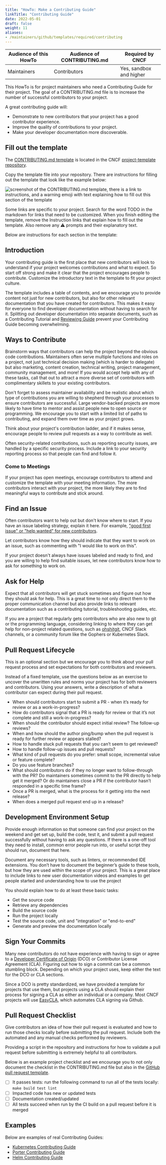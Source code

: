 ```yaml
---
title: "HowTo: Make a Contributing Guide"
linkTitle: "Contributing Guide"
date: 2022-05-01
draft: false
weight: 11
aliases:
- /maintainers/github/templates/required/contributing
---
```


| Audience of this HowTo | Audience of CONTRIBUTING.md | Required by CNCF      |
| ---------------------- | --------------------------- | --------------------- |
| Maintainers            | Contributors                | Yes, sandbox and higher |


This HowTo is for project maintainers who need a Contributing Guide for their project. The goal of a CONTRIBUTING.md file is to increase the number of successful contributors to your project. 

A great contributing guide will:

* Demonstrate to new contributors that your project has a good contributor experience.
* Improve the quality of contributions to your project.
* Make your developer documentation more discoverable.

## Fill out the template

The [CONTRIBUTING.md template](https://github.com/cncf/project-template/blob/main/CONTRIBUTING.md) is located in the CNCF [project-template repository](https://github.com/cncf/project-template).

Copy the template file into your repository.
There are instructions for filling out the template that look like the example below:

![screenshot of the CONTRIBUTING.md template, there is a link to instructions, and a warning emoji with text explaining how to fill out this section of the template](/maintainers/github/templates/sample-instructions.png)

Some links are specific to your project.
Search for the word TODO in the markdown for links that need to be customized.
When you finish editing the template, remove the Instruction links that explain how to fill out the template. Also remove any ⚠️ prompts and their explanatory text.

Below are instructions for each section in the template:

## Introduction

Your contributing guide is the first place that new contributors will look to understand if your project welcomes contributions and what to expect. So start off strong and make it clear that the project encourages people to contribute. Customize the introductory text in the template to fit your project culture.

The template includes a table of contents, and we encourage you to provide content not just for new contributors, but also for other relevant documentation that you have created for contributors. This makes it easy for everyone to find developer documentation without having to search for it. Splitting out developer documentation into separate documents, such as a Contributing Tutorial and [Reviewing Guide](../recommended/reviewing/) prevent your Contributing Guide becoming overwhelming.

## Ways to Contribute

Brainstorm ways that contributors can help the project beyond the obvious code contributions. Maintainers often serve multiple functions and roles on a project, not just technical decision making (which is harder to delegate) but also marketing, content creation, technical writing, project management, community management, and more! If you would accept help with any of these tasks, call that out to attract a more diverse set of contributors with complimentary skillets to your existing contributors.

Don't forget to assess maintainer availability and be realistic about which type of contributions you are willing to shepherd through your processes to ensure contributors are successful. Large vendor-backed projects are more likely to have time to mentor and assist people new to open source or programming. We encourage you to start with a limited list of paths to contributing, and expand them over time as your project grows.

Think about your project's contribution ladder, and if it makes sense, encourage people to review pull requests as a way to contribute as well.

Often security-related contributions, such as reporting security issues, are handled by a specific security process. Include a link to your security reporting process so that people can find and follow it.

### Come to Meetings

If your project has open meetings, encourage contributors to attend and customize the template with your meeting information. The more contributors interact with your project, the more likely they are to find meaningful ways to contribute and stick around.

## Find an Issue

Often contributors want to help out but don't know where to start. If you have an issue labeling strategy, explain it here. For example, ["good first issue" or "help wanted" for new contributors][issue-labels]. 

Let contributors know how they should indicate that they want to work on an issue, such as commenting with "I would like to work on this".

If your project doesn't always have issues labeled and ready to find, and you are willing to help find suitable issues, let new contributors know how to ask for something to work on.

[issue-labels]: /maintainers/github/issue-labels/

## Ask for Help

Expect that all contributors will get stuck sometimes and figure out how they should ask for help. This is a great time to not only direct them to the proper communication channel but also provide links to relevant documentation such as a contributing tutorial, troubleshooting guides, etc.

If you are a project that regularly gets contributors who are also new to git or the programming language, considering linking to where they can get help for non-project related questions, such as [ohshitgit], CNCF Slack channels, or a community forum like the Gophers or Kubernetes Slack.

[ohshitgit]: https://ohshitgit.com

## Pull Request Lifecycle

This is an optional section but we encourage you to think about your pull request process and set expectations for both contributors and reviewers.

Instead of a fixed template, use the questions below as an exercise to uncover the unwritten rules and norms your project has for both reviewers and contributors. Using your answers, write a description of what a contributor can expect during their pull request.

* When should contributors start to submit a PR - when it’s ready for review or as a work-in-progress?
* How do contributors signal that a PR is ready for review or that it’s not complete and still a work-in-progress?
* When should the contributor should expect initial review? The follow-up reviews?
* When and how should the author ping/bump when the pull request is ready for further review or appears stalled?
* How to handle stuck pull requests that you can’t seem to get reviewed?
* How to handle follow-up issues and pull requests?
* What kind of pull requests do you prefer: small scope, incremental value or feature complete?
* Do you use feature branches?
* What should contributors do if they no longer want to follow-through with the PR? Do maintainers sometimes commit to the PR directly to help get it merged? Or do maintainers close a PR if the contributor hasn’t responded in a specific time frame?
* Once a PR is merged, what is the process for it getting into the next release?
* When does a merged pull request end up in a release?

## Development Environment Setup

Provide enough information so that someone can find your project on the weekend and get set up, build the code, test it, and submit a pull request successfully without having to ask any questions. If there is a one-off tool they need to install, common error people run into, or useful script they should run, document that here. 

Document any necessary tools, such as linters, or recommended IDE extensions. You don’t have to document the beginner’s guide to these tools, but how they are used within the scope of your project. This is a great place to include links to new user documentation videos and examples to get people started and understanding how to use the project

You should explain how to do at least these basic tasks:

* Get the source code
* Retrieve any dependencies
* Build the source code
* Run the project locally
* Test the source code, unit and "integration" or "end-to-end"
* Generate and preview the documentation locally

## Sign Your Commits

Many new contributors do not have experience with having to sign or agree to a [Developer Certificate of Origin][DCO] (DCO) or Contributor License Agreement (CLA). Figuring out how to sign a commit can be a common stumbling block. Depending on which your project uses, keep either the text for the DCO or CLA sections.

Since a DCO is pretty standardized, we have provided a template for projects that use them, but projects using a CLA should explain their process for signing a CLA as either an individual or a company.  Most CNCF projects will use [EasyCLA], which automates CLA signing via Github.

[DCO]: https://probot.github.io/apps/dco/
[EasyCLA]: https://github.com/communitybridge/easycla

## Pull Request Checklist

Give contributors an idea of how their pull request is evaluated and how to run those checks locally before submitting the pull request. Include both the automated and any manual checks performed by reviewers.

Providing a script in the repository and instructions for how to validate a pull request before submitting is extremely helpful to all contributors.

Below is an example project checklist and we encourage you to not only document the checklist in the CONTRIBUTING.md file but also in the [GitHub pull request template][pr-template].

- [ ] It passes tests: run the following command to run all of the tests locally: `make build test lint`
- [ ] Impacted code has new or updated tests
- [ ] Documentation created/updated
- [ ] All tests succeed when run by the CI build on a pull request before it is merged

[pr-template]: https://docs.github.com/en/communities/using-templates-to-encourage-useful-issues-and-pull-requests/creating-a-pull-request-template-for-your-repository

## Examples

Below are examples of real Contributing Guides:

* [Kubernetes Contributing Guide](https://github.com/kubernetes/community/tree/master/contributors/guide)
* [Porter Contributing Guide](https://github.com/getporter/porter/blob/main/CONTRIBUTING.md)
* [Helm Contributing Guide](https://github.com/helm/helm/blob/main/CONTRIBUTING.md)
